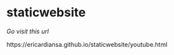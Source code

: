 # staticwebsite
<p><i>Go visit this url</i></p>
https://ericardiansa.github.io/staticwebsite/youtube.html
